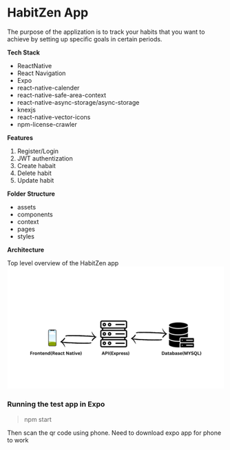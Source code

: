 # HabitZen App

The purpose of the applization is to track your habits that you want to achieve by setting up specific goals in certain periods.

**Tech Stack**

- ReactNative
- React Navigation
- Expo
- react-native-calender
- react-native-safe-area-context
- react-native-async-storage/async-storage
- knexjs
- react-native-vector-icons
- npm-license-crawler


**Features**

1. Register/Login
2. JWT authentization
2. Create habait
3. Delete habit
4. Update habit

**Folder Structure**
- assets
- components
- context
- pages
- styles

**Architecture**

Top level overview of the HabitZen app
![system Architecture](docs/Database.jpg)

### Running the test app in Expo

>npm start

Then scan the qr code using phone. Need to download expo app for phone to work
